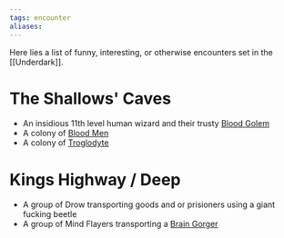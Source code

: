```yaml
---
tags: encounter
aliases:
---
```


Here lies a list of funny, interesting, or otherwise encounters set in the [[Underdark]].

# The Shallows' Caves
- An insidious 11th level human wizard and their trusty [Blood Golem](https://www.5esrd.com/database/creature/blood-golem/)
- A colony of [Blood Men](https://www.5esrd.com/database/creature/bloodman/)
- A colony of [Troglodyte]()
# Kings Highway / Deep
- A group of Drow transporting goods and or prisioners using a giant fucking beetle
- A group of Mind Flayers transporting a [Brain Gorger](https://www.5esrd.com/database/creature/brain-gorger/)

